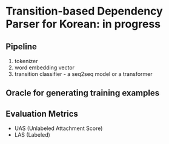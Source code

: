# Transition-based Dependency Parser for Korean: in progress

## Pipeline
1. tokenizer
2. word embedding vector
3. transition classifier - a seq2seq model or a transformer


## Oracle for generating training examples

## Evaluation Metrics
- UAS (Unlabeled Attachment Score)
- LAS (Labeled)

